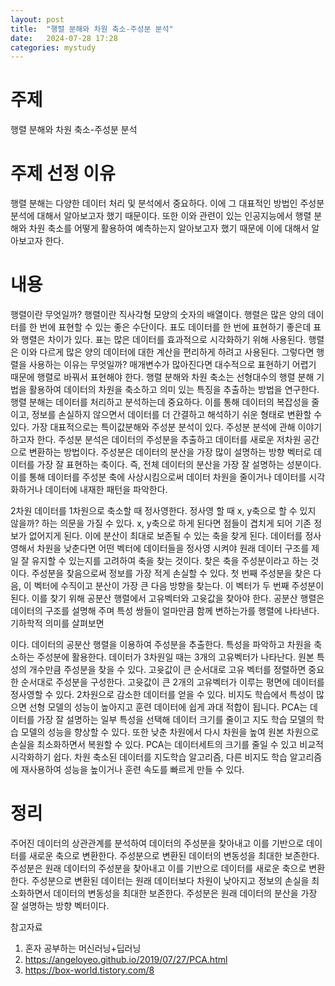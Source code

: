 ```yaml
---
layout: post
title:  "행렬 분해와 차원 축소-주성분 분석"
date:   2024-07-28 17:28
categories: mystudy
---
```



# 주제
행렬 분해와 차원 축소-주성분 분석

# 주제 선정 이유
행렬 분해는 다양한 데이터 처리 및 분석에서 중요하다. 이에 그 대표적인 방법인 주성분 분석에 대해서 알아보고자 했기 때문이다. 또한 이와 관련이 있는 인공지능에서 행렬 분해와 차원 축소를 어떻게 활용하여 예측하는지 알아보고자 했기 때문에 이에 대해서 알아보고자 한다.

# 내용
행렬이란 무엇일까? 행렬이란 직사각형 모양의 숫자의 배열이다. 행렬은 많은 양의 데이터를 한 번에 표현할 수 있는 좋은 수단이다. 표도 데이터를 한 번에 표현하기 좋은데 표와 행렬은 차이가 있다. 표는 많은 데이터를 효과적으로 시각화하기 위해 사용된다. 행렬은 이와 다르게 많은 양의 데이터에 대한 계산을 편리하게 하려고 사용된다. 그렇다면 행렬을 사용하는 이유는 무엇일까? 매개변수가 많아진다면 대수적으로 표현하기 어렵기 때문에 행렬로 바꿔서 표현해야 한다. 행렬 분해와 차원 축소는 선형대수의 행렬 분해 기법을 활용하여 데이터의 차원을 축소하고 의미 있는 특징을 추출하는 방법을 연구한다. 행렬 분해는 데이터를 처리하고 분석하는데 중요하다. 이를 통해 데이터의 복잡성을 줄이고, 정보를 손실하지 않으면서 데이터를 더 간결하고 해석하기 쉬운 형태로 변환할 수 있다. 가장 대표적으로는 특이값분해와 주성분 분석이 있다.
주성분 분석에 관해 이야기하고자 한다. 주성분 분석은 데이터의 주성분을 추출하고 데이터를 새로운 저차원 공간으로 변환하는 방법이다. 주성분은 데이터의 분산을 가장 많이 설명하는 방향 벡터로 데이터를 가장 잘 표현하는 축이다. 즉, 전체 데이터의 분산을 가장 잘 설명하는 성분이다. 이를 통해 데이터를 주성분 축에 사상시킴으로써 데이터 차원을 줄이거나 데이터를 시각화하거나 데이터에 내재한 패턴을 파악한다.
 
2차원 데이터를 1차원으로 축소할 때 정사영한다. 정사영 할 때 x, y축으로 할 수 있지 않을까? 하는 의문을 가질 수 있다. x, y축으로 하게 된다면 점들이 겹치게 되어 기존 정보가 없어지게 된다. 이에 분산이 최대로 보존될 수 있는 축을 찾게 된다. 데이터를 정사영해서 차원을 낮춘다면 어떤 벡터에 데이터들을 정사영 시켜야 원래 데이터 구조를 제일 잘 유지할 수 있는지를 고려하여 축을 찾는 것이다. 찾은 축을 주성분이라고 하는 것이다. 주성분을 찾음으로써 정보를 가장 적게 손실할 수 있다. 첫 번째 주성분을 찾은 다음, 이 벡터에 수직이고 분산이 가장 큰 다음 방향을 찾는다. 이 벡터가 두 번째 주성분이 된다. 이를 찾기 위해 공분산 행렬에서 고유벡터와 고윳값을 찾아야 한다.
공분산 행렬은 데이터의 구조를 설명해 주며 특성 쌍들이 얼마만큼 함께 변하는가를 행렬에 나타낸다. 기하학적 의미를 살펴보면









이다. 데이터의 공분산 행렬을 이용하여 주성분을 추출한다. 특성을 파악하고 차원을 축소하는 주성분에 활용한다.
데이터가 3차원일 때는 3개의 고유벡터가 나타난다. 원본 특성의 개수만큼 주성분을 찾을 수 있다. 고윳값이 큰 순서대로 고유 벡터를 정렬하면 중요한 순서대로 주성분을 구성한다. 고윳값이 큰 2개의 고유벡터가 이루는 평면에 데이터를 정사영할 수 있다. 2차원으로 감소한 데이터를 얻을 수 있다.
비지도 학습에서 특성이 많으면 선형 모델의 성능이 높아지고 훈련 데이터에 쉽게 과대 적합이 됩니다. PCA는 데이터를 가장 잘 설명하는 일부 특성을 선택해 데이터 크기를 줄이고 지도 학습 모델의 학습 모델의 성능을 향상할 수 있다. 또한 낮춘 차원에서 다시 차원을 높여 원본 차원으로 손실을 최소화하면서 복원할 수 있다.
PCA는 데이터세트의 크기를 줄일 수 있고 비교적 시각화하기 쉽다. 차원 축소된 데이터를 지도학습 알고리즘, 다른 비지도 학습 알고리즘에 재사용하여 성능을 높이거나 훈련 속도를 빠르게 만들 수 있다.


# 정리
주어진 데이터의 상관관계를 분석하여 데이터의 주성분을 찾아내고 이를 기반으로 데이터를 새로운 축으로 변환한다. 주성분으로 변환된 데이터의 변동성을 최대한 보존한다. 주성분은 원래 데이터의 주성분을 찾아내고 이를 기반으로 데이터를 새로운 축으로 변환한다. 주성분으로 변환된 데이터는 원래 데이터보다 차원이 낮아지고 정보의 손실을 최소화하면서 데이터의 변동성을 최대한 보존한다. 주성분은 원래 데이터의 분산을 가장 잘 설명하는 방향 벡터이다. 




참고자료
1. 혼자 공부하는 머신러닝+딥러닝
2. https://angeloyeo.github.io/2019/07/27/PCA.html
3. https://box-world.tistory.com/8

